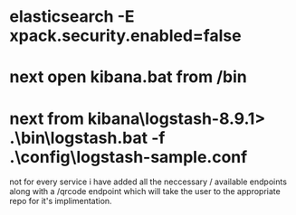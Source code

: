 # elasticsearch -E xpack.security.enabled=false
# next open kibana.bat from /bin
# next from kibana\logstash-8.9.1> .\bin\logstash.bat -f .\config\logstash-sample.conf


not for every service i have added all the neccessary / available endpoints along with a /qrcode endpoint which will take the user to the appropriate repo for it's implimentation.
